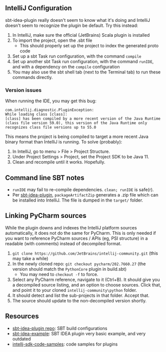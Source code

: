 ## IntelliJ Configuration

sbt-idea-plugin really doesn't seem to know what it's doing and IntelliJ doesn't seem to recognize the plugin be default.
Try this instead:

1. In IntelliJ, make sure the official (JetBrains) Scala plugin is installed
1. To import the project, open the .sbt file
   - This should properly set up the project to index the generated proto code
1. Set up a sbt Task run configuration, with the command `compile`
1. Set up another sbt Task run configuration, with the command `runIDE`, and with a dependency on the `compile` configuration
1. You may also use the sbt shell tab (next to the Terminal tab) to run these commands directly. 


### Version issues

When running the IDE, you may get this bug:
```
com.intellij.diagnostic.PluginException: 
While loading class [class]:
[class] has been compiled by a more recent version of the Java Runtime (class file version 59.0), this version of the Java Runtime only recognizes class file versions up to 55.0
```

This means the project is being compiled to target a more recent Java binary format than IntelliJ is running.
To solve (probably):
1. In IntelliJ, go to menu > File > Project Structure.
1. Under Project Settings > Project, set the Project SDK to be Java 11.
1. Clean and recompile until it works. Hopefully.


## Command line SBT notes

- `runIDE` may fail to re-compile dependencies. `clean; runIDE` is safe(r).
- Per [sbt-idea-plugin](https://github.com/JetBrains/sbt-idea-plugin), `packageArtifactZip` generates a .zip file which can be installed into IntelliJ.
  The file is dumped in the `target/` folder.


## Linking PyCharm sources

While the plugin downs and indexes the IntelliJ platform sources automatically, it does not do the same for PyCharm.
This is only needed if you want to reference PyCharm sources / APIs (eg, PSI structure) in a readable (with comments) instead of decompiled format.

1. `git clone https://github.com/JetBrains/intellij-community.git`
   (this may take a while)
1. In the newly cloned repo: `git checkout pycharm/202.7660.27`
   (the version should match the `PythonCore` plugin in build.sbt)
   - You may need to `checkout -f` to force.
1. Select any PyCharm reference, navigate to it (Ctrl+B).
   It should give you a decompiled source listing, and an option to choose sources.
   Click that, and point it to your cloned `intellij-community\python` folder.
1. It should detect and list the sub-projects in that folder.
   Accept that.
1. The source should update to the non-decompiled version shortly. 
   

## Resources

- [sbt-idea-plugin repo](https://github.com/JetBrains/sbt-idea-plugin): SBT build configurations
- [sbt-idea-example](https://github.com/JetBrains/sbt-idea-example): SBT IDEA plugin very basic example, and very outdated
- [intellj-sdk-code-samples](https://github.com/JetBrains/intellij-sdk-code-samples): code samples for plugins